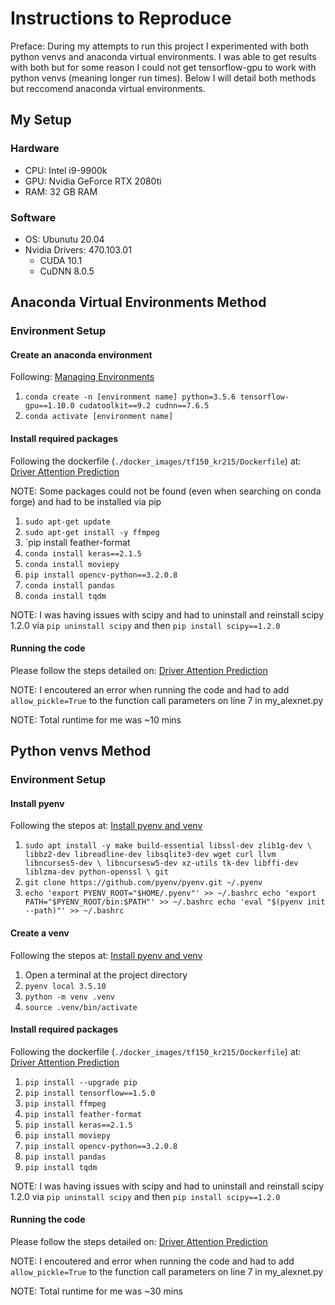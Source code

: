 # Instructions to Reproduce
Preface: During my attempts to run this project I experimented with both python venvs and anaconda virtual environments. I was able to get results with both but for some reason I could not get tensorflow-gpu to work with python venvs (meaning longer run times). Below I will detail both methods but reccomend anaconda virtual environments.

## My Setup

### Hardware
* CPU: Intel i9-9900k
* GPU: Nvidia GeForce RTX 2080ti
* RAM: 32 GB RAM

### Software
* OS: Ubunutu 20.04
* Nvidia Drivers: 470.103.01
  * CUDA 10.1
  * CuDNN 8.0.5

## Anaconda Virtual Environments Method

### Environment Setup

#### Create an anaconda environment
Following: [Managing Environments](https://docs.conda.io/projects/conda/en/latest/user-guide/tasks/manage-environments.html#activating-an-environment)
1. `conda create -n [environment name] python=3.5.6 tensorflow-gpu==1.10.0 cudatoolkit==9.2 cudnn==7.6.5`
2. `conda activate [environment name]`

#### Install required packages
Following the dockerfile (`./docker_images/tf150_kr215/Dockerfile`) at: [Driver Attention Prediction](https://github.com/pascalxia/driver_attention_prediction)

NOTE: Some packages could not be found (even when searching on conda forge) and had to be installed via pip
1. `sudo apt-get update`
2. `sudo apt-get install -y ffmpeg`
3. `pip install feather-format
4. `conda install keras==2.1.5`
5. `conda install moviepy`
6. `pip install opencv-python==3.2.0.8`
7. `conda install pandas`
8. `conda install tqdm`

NOTE: I was having issues with scipy and had to uninstall and reinstall scipy 1.2.0 via `pip uninstall scipy` and then `pip install scipy==1.2.0`

#### Running the code
Please follow the steps detailed on: [Driver Attention Prediction](https://github.com/pascalxia/driver_attention_prediction)

NOTE: I encoutered an error when running the code and had to add `allow_pickle=True` to the function call parameters on line 7 in my_alexnet.py

NOTE: Total runtime for me was ~10 mins

## Python venvs Method

### Environment Setup

#### Install pyenv
Following the stepos at: [Install pyenv and venv](https://k0nze.dev/posts/install-pyenv-venv-vscode/#linux-debianubuntu)
1. `sudo apt install -y make build-essential libssl-dev zlib1g-dev \
libbz2-dev libreadline-dev libsqlite3-dev wget curl llvm libncurses5-dev \
libncursesw5-dev xz-utils tk-dev libffi-dev liblzma-dev python-openssl \
git`
2. `git clone https://github.com/pyenv/pyenv.git ~/.pyenv`
3. `echo 'export PYENV_ROOT="$HOME/.pyenv"' >> ~/.bashrc
echo 'export PATH="$PYENV_ROOT/bin:$PATH"' >> ~/.bashrc
echo 'eval "$(pyenv init --path)"' >> ~/.bashrc`

#### Create a venv
Following the stepos at: [Install pyenv and venv](https://k0nze.dev/posts/install-pyenv-venv-vscode/#linux-debianubuntu)
1. Open a terminal at the project directory
2. `pyenv local 3.5.10`
3. `python -m venv .venv`
4. `source .venv/bin/activate`

#### Install required packages
Following the dockerfile (`./docker_images/tf150_kr215/Dockerfile`) at: [Driver Attention Prediction](https://github.com/pascalxia/driver_attention_prediction)
1. `pip install --upgrade pip`
2. `pip install tensorflow==1.5.0`
3. `pip install ffmpeg`
4. `pip install feather-format`
5. `pip install keras==2.1.5`
6. `pip install moviepy`
7. `pip install opencv-python==3.2.0.8`
8. `pip install pandas`
9. `pip install tqdm`

NOTE: I was having issues with scipy and had to uninstall and reinstall scipy 1.2.0 via `pip uninstall scipy` and then `pip install scipy==1.2.0`

#### Running the code
Please follow the steps detailed on: [Driver Attention Prediction](https://github.com/pascalxia/driver_attention_prediction)

NOTE: I encoutered and error when running the code and had to add `allow_pickle=True` to the function call parameters on line 7 in my_alexnet.py

NOTE: Total runtime for me was ~30 mins
